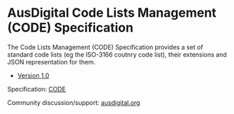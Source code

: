# AusDigital Code Lists Management (CODE) Specification

The Code Lists Management (CODE) Specification provides a set of standard code lists (eg the ISO-3166 coutnry code list), their extensions and JSON representation for them.

 * [Version 1.0](/docs/1.0/index.md)
 
Specification: [CODE](http://ausdigital.org/ausdigital-code)

Community discussion/support: [ausdigital.org](http://ausdigital.org)